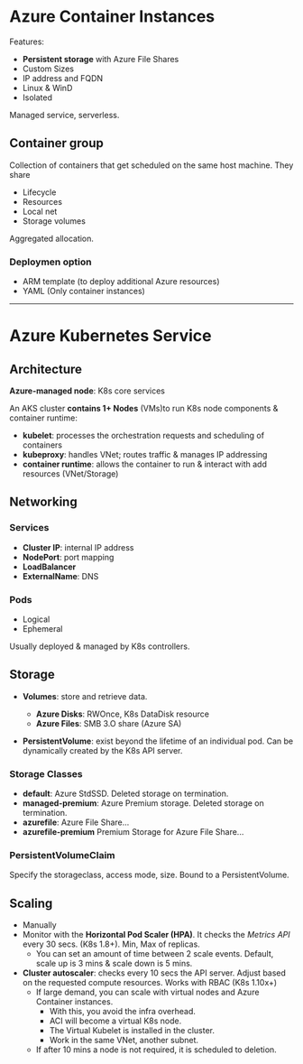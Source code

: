 # Azure Container Instances
Features:
- **Persistent storage** with Azure File Shares
- Custom Sizes
- IP address and FQDN
- Linux & WinD
- Isolated

Managed service, serverless.

## Container group
Collection of containers that get scheduled on the same host machine. They share
- Lifecycle
- Resources
- Local net
- Storage volumes

Aggregated allocation.

### Deploymen option
- ARM template (to deploy additional Azure resources)
- YAML (Only container instances)

--------

# Azure Kubernetes Service

## Architecture
**Azure-managed node**: K8s core services

An AKS cluster **contains 1+ Nodes** (VMs)to run K8s node components & container runtime:
- **kubelet**: processes the orchestration requests and scheduling of containers
- **kubeproxy**: handles VNet; routes traffic & manages IP addressing
- **container runtime**: allows the container to run & interact with add resources (VNet/Storage)

## Networking
### Services
- **Cluster IP**: internal IP address
- **NodePort**: port mapping 
- **LoadBalancer**
- **ExternalName**: DNS

### Pods
- Logical
- Ephemeral

Usually deployed & managed by K8s controllers.

## Storage
- **Volumes**: store and retrieve data.
    - **Azure Disks**: RWOnce, K8s DataDisk resource
    - **Azure Files**: SMB 3.O share (Azure SA)

- **PersistentVolume**: exist beyond the lifetime of an individual pod. Can be dynamically created by the
K8s API server.


### Storage Classes
- **default**: Azure StdSSD. Deleted storage on termination.
- **managed-premium**: Azure Premium storage. Deleted storage on termination.
- **azurefile**: Azure File Share...
- **azurefile-premium** Premium Storage for Azure File Share...

### PersistentVolumeClaim
Specify the storageclass, access mode, size. Bound to a PersistentVolume.

## Scaling
- Manually
- Monitor with the **Horizontal Pod Scaler (HPA)**. It checks the *Metrics API* every 30 secs. (K8s 1.8+). Min, Max of replicas.
    - You can set an amount of time between 2 scale events. Default, scale up is 3 mins & scale down
    is 5 mins.
- **Cluster autoscaler**: checks every 10 secs the API server. Adjust based on the requested 
compute resources. Works with RBAC (K8s 1.10x+)
    - If large demand, you can scale with virtual nodes and Azure Container instances.
        - With this, you avoid the infra overhead.
        - ACI will become a virtual K8s node.
        - The Virtual Kubelet is installed in the cluster.
        - Work in the same VNet, another subnet.
    - If after 10 mins a node is not required, it is scheduled to deletion.